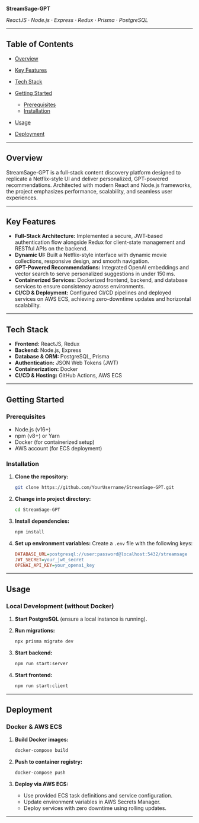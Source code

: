 **StreamSage-GPT**

*ReactJS · Node.js · Express · Redux · Prisma · PostgreSQL*

---

## Table of Contents

* [Overview](#overview)
* [Key Features](#key-features)
* [Tech Stack](#tech-stack)
* [Getting Started](#getting-started)

  * [Prerequisites](#prerequisites)
  * [Installation](#installation)
* [Usage](#usage)
* [Deployment](#deployment)

---

## Overview

StreamSage-GPT is a full-stack content discovery platform designed to replicate a Netflix-style UI and deliver personalized, GPT-powered recommendations. Architected with modern React and Node.js frameworks, the project emphasizes performance, scalability, and seamless user experiences.

---

## Key Features

* **Full-Stack Architecture:** Implemented a secure, JWT-based authentication flow alongside Redux for client-state management and RESTful APIs on the backend.
* **Dynamic UI:** Built a Netflix-style interface with dynamic movie collections, responsive design, and smooth navigation.
* **GPT-Powered Recommendations:** Integrated OpenAI embeddings and vector search to serve personalized suggestions in under 150 ms.
* **Containerized Services:** Dockerized frontend, backend, and database services to ensure consistency across environments.
* **CI/CD & Deployment:** Configured CI/CD pipelines and deployed services on AWS ECS, achieving zero-downtime updates and horizontal scalability.

---

## Tech Stack

* **Frontend:** ReactJS, Redux
* **Backend:** Node.js, Express
* **Database & ORM:** PostgreSQL, Prisma
* **Authentication:** JSON Web Tokens (JWT)
* **Containerization:** Docker
* **CI/CD & Hosting:** GitHub Actions, AWS ECS

---

## Getting Started

### Prerequisites

* Node.js (v16+)
* npm (v8+) or Yarn
* Docker (for containerized setup)
* AWS account (for ECS deployment)

### Installation

1. **Clone the repository:**

   ```bash
   git clone https://github.com/YourUsername/StreamSage-GPT.git
   ```
2. **Change into project directory:**

   ```bash
   cd StreamSage-GPT
   ```
3. **Install dependencies:**

   ```bash
   npm install
   ```
4. **Set up environment variables:**
   Create a `.env` file with the following keys:

   ```ini
   DATABASE_URL=postgresql://user:password@localhost:5432/streamsage
   JWT_SECRET=your_jwt_secret
   OPENAI_API_KEY=your_openai_key
   ```

---

## Usage

### Local Development (without Docker)

1. **Start PostgreSQL** (ensure a local instance is running).
2. **Run migrations:**

   ```bash
   npx prisma migrate dev
   ```
3. **Start backend:**

   ```bash
   npm run start:server
   ```
4. **Start frontend:**

   ```bash
   npm run start:client
   ```

---

## Deployment

### Docker & AWS ECS

1. **Build Docker images:**

   ```bash
   docker-compose build
   ```
2. **Push to container registry:**

   ```bash
   docker-compose push
   ```
3. **Deploy via AWS ECS:**

   * Use provided ECS task definitions and service configuration.
   * Update environment variables in AWS Secrets Manager.
   * Deploy services with zero downtime using rolling updates.

---
